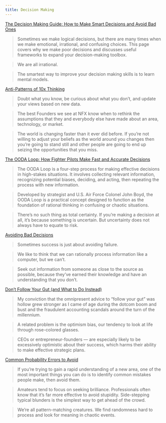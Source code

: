 ```yaml
---
title: Decision Making
---
```


[The Decision Making Guide: How to Make Smart Decisions and Avoid Bad Ones](https://jamesclear.com/decision-making)

> Sometimes we make logical decisions, but there are many times when we make emotional, irrational, and confusing choices. This page covers why we make poor decisions and discusses useful frameworks to expand your decision-making toolbox.

> We are all irrational.

> The smartest way to improve your decision making skills is to learn mental models.

[Anti-Patterns of 10x Thinking](https://www.nfx.com/post/anti-patterns-of-10x-thinking/)

> Doubt what you know, be curious about what you don’t, and update your views based on new data.

> The best Founders we see at NFX know when to rethink the assumptions that they and everybody else have made about an area, technology, or market.

> The world is changing faster than it ever did before. If you’re not willing to adjust your beliefs as the world around you changes then you’re going to stand still and other people are going to end up seizing the opportunities that you miss.

[The OODA Loop: How Fighter Pilots Make Fast and Accurate Decisions](https://fs.blog/2021/03/ooda-loop/)

> The OODA Loop is a four-step process for making effective decisions in high-stakes situations. It involves collecting relevant information, recognizing potential biases, deciding, and acting, then repeating the process with new information.

> Developed by strategist and U.S. Air Force Colonel John Boyd, the OODA Loop is a practical concept designed to function as the foundation of rational thinking in confusing or chaotic situations.

> There’s no such thing as total certainty. If you’re making a decision at all, it’s because something is uncertain. But uncertainty does not always have to equate to risk.

[Avoiding Bad Decisions](https://fs.blog/category/decision-making/)

> Sometimes success is just about avoiding failure.

> We like to think that we can rationally process information like a computer, but we can’t.

> Seek out information from someone as close to the source as possible, because they’ve earned their knowledge and have an understanding that you don’t.

[Don’t Follow Your Gut (and What to Do Instead)](https://www.nirandfar.com/follow-your-gut/)

> My conviction that the omnipresent advice to “follow your gut” was hollow grew stronger as I came of age during the dotcom boom and bust and the fraudulent accounting scandals around the turn of the millennium. 

> A related problem is the optimism bias, our tendency to look at life through rose-colored glasses.

> CEOs or entrepreneur-founders — are especially likely to be excessively optimistic about their success, which harms their ability to make effective strategic plans.

[Common Probability Errors to Avoid](https://fs.blog/category/decision-making/page/3/)

> If you’re trying to gain a rapid understanding of a new area, one of the most important things you can do is to identify common mistakes people make, then avoid them.

> Amateurs tend to focus on seeking brilliance. Professionals often know that it’s far more effective to avoid stupidity. Side-stepping typical blunders is the simplest way to get ahead of the crowd.

> We’re all pattern-matching creatures. We find randomness hard to process and look for meaning in chaotic events.


















